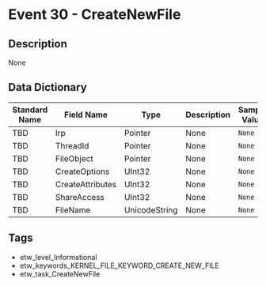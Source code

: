 # Event 30 - CreateNewFile

## Description
None

## Data Dictionary
|Standard Name|Field Name|Type|Description|Sample Value|
|---|---|---|---|---|
|TBD|Irp|Pointer|None|`None`|
|TBD|ThreadId|Pointer|None|`None`|
|TBD|FileObject|Pointer|None|`None`|
|TBD|CreateOptions|UInt32|None|`None`|
|TBD|CreateAttributes|UInt32|None|`None`|
|TBD|ShareAccess|UInt32|None|`None`|
|TBD|FileName|UnicodeString|None|`None`|

## Tags
* etw_level_Informational
* etw_keywords_KERNEL_FILE_KEYWORD_CREATE_NEW_FILE
* etw_task_CreateNewFile